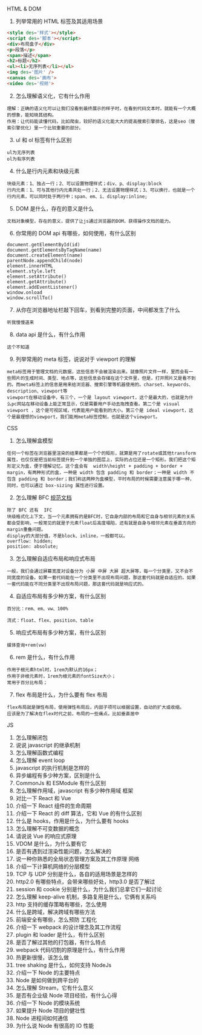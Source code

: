 HTML & DOM
1. 列举常用的 HTML 标签及其适用场景
```html
<style des='样式'></style>
<script des='脚本'></script>
<div>布局盒子</div>
<p>段落</p>
<span>描述</span>
<h2>标题</h2>
<ul><li>无序列表</li></ul>
<img des='图片' />
<canvas des='画布'>
<video des='视频'>
```

2. 怎么理解语义化，它有什么作用
```
理解：正确的语义化可以让我们没看到最终展示的样子时，在看到代码文本时，就能有一个大概的想象，能知晓其结构。
作用：让代码能读懂代码，比如爬虫，较好的语义化能大大的提高搜索引擎排名，这是seo（搜索引擎优化）里一个比较重要的部分。
```

3. ul 和 ol 标签有什么区别
```
ul为无序列表
ol为有序列表
```

4. 什么是行内元素和块级元素
```
块级元素：1、独占一行；2、可以设置物理样式；div、p、display:block
行内元素：1、可与其他行内元素共处一行；2、无法设置物理样式；3、可以换行，也就是一个行内元素，可以同时处于两行中；span、em、i、display:inline;
```

5. DOM 是什么，存在的意义是什么
```
文档对象模型，存在的意义，提供了让js通过浏览器的DOM，获得操作文档的能力。
```

6. 你常用的 DOM api 有哪些，如何使用，有什么区别
```
document.getElementById(id)
document.getElementsByTagName(name)
document.createElement(name)
parentNode.appendChild(node)
element.innerHTML
element.style.left
element.setAttribute()
element.getAttribute()
element.addEventListener()
window.onload
window.scrollTo()
```

7. 从你在浏览器地址栏敲下回车，到看到完整的页面，中间都发生了什么
```
听我慢慢道来
```

8. data api 是什么，有什么作用
```
这个不知道
```

9. 列举常用的 meta 标签，说说对于 viewport 的理解
```
meta标签用于管理文档的元数据，这些信息不会被渲染出来。就像照片文件一样，里而会有一些照片的生成时间、类型、地点等，这些信息会存储在这个文件里，但是，打开照片又是看不到的。而meta标签上的信息是用来给浏览器、搜索引擎等机器使用的。charset、keywords、description、viewport等
viewport在移动设备中，有三个，一个是 layout viewport，这个是最大的，也就是为什么pc网站在移动设备上能正常显示，仅是需要用户手动去拖拽查看。第二个是 visual viewport ，这个是可视区域，代表能用户能看到的大小。第三个是 ideal viewport，这个是最理想的viewport，我们能用meta标签控制，也就是这个viewport。
```


CSS
1. 怎么理解盒模型
```
任何一个标签在浏览器里渲染的结果都是一个个的矩形，就算是用了rotate或其他transform属性，也仅仅是把当前标签提升到一个单独的图层上，实际的占位还是一个矩形。我们把这个矩形定义为盒，便于理解记忆。这个盒会有  width\height + padding + border + margin，有两种形式的盒，一种是 width 包含 padding 和 border；一种是 width 不包含 padding 和 border；我们称这两种为盒模型，平时布局的时候需要注意属于哪一种，同时，也可以通过 box-sizing 属性进行设置。
```

2. 怎么理解 BFC
[规范文档](https://www.w3.org/TR/CSS21/visuren.html#block-formatting)
```
除了 BFC 还有  IFC
块级格式化上下文，当一个元素拥有的是BFC时，它自身内部的布局和它自身与相邻元素的关系都会受影响，一般常见的就是子元素float后高度塌陷，还有就是自身与相邻元素在垂直方向的margin重叠问题。
display的大部分值，不是block、inline，一般都可以。
overflow: hidden;
position: absolute; 
```

3. 怎么理解自适应布局和响应式布局
```
一般，我们会通过屏幕宽度对设备分为 小屏 中屏 大屏 超大屏等，每一个分类里，又不会不同宽度的设备。如果一套代码能在一个分类里不出现布局问题，那这套代码就是自适应的。如果一套代码能在不同分类里不出现布局问题，那这套代码就是响应式的。
```

4. 自适应布局有多少种方案，有什么区别
```
百分比：rem、em、vw、100%

流式：float、flex、position、table
```

5. 响应式布局有多少种方案，有什么区别
```
媒体查询+rem(vw)
```

6. rem 是什么，有什么作用
```
作用于根元素html时，1rem为默认的16px；
作用于非根元素时，1rem为根元素的fontSize大小；
常用于百分比布局；
```

7. flex 布局是什么，为什么要有 flex 布局
```
flex布局就是弹性布局，使用弹性布局后，内部子项可以根据设置，自动的扩大或收缩。
应该是为了解决在flex时代之前，布局的一些痛点。比如垂直居中
```

JS
1. 怎么理解闭包
2. 说说 javascript 的继承机制
3. 怎么理解函数式编程
4. 怎么理解 event loop
5. javascript 的执行机制是怎样的
6. 异步编程有多少种方案，区别是什么
7. CommonJs 和 ESModule 有什么区别
8. 怎么理解作用域，javascript 有多少种作用域
框架
1. 对比一下 React 和 Vue
2. 介绍一下 React 组件的生命周期
3. 介绍一下 React 的 diff 算法，它和 Vue 的有什么区别
4. 什么是 hooks，作用是什么，为什么要有 hooks
5. 怎么理解不可变数据的概念
6. 请说说 Vue 的响应式原理
7. VDOM 是什么，为什么要有它
8. 是否有遇到过渲染性能问题，怎么解决的
9. 说一种你熟悉的全局状态管理方案及其工作原理
网络
1. 介绍一下计算机网络的分层模型
2. TCP 与 UDP 分别是什么，各自的适用场景是怎样的
3. http2.0 有哪些特点，会带来哪些好处，http3.0 是否了解过
4. session 和 cookie 分别是什么，为什么我们总拿它们一起讨论
5. 怎么理解 keep-alive 机制，多路复用是什么，它俩有关系吗
6. http 支持的缓存策略有哪些，怎么使用
7. 什么是跨域，解决跨域有哪些方法
8. 前端安全有哪些，怎么预防
工程化
1. 介绍一下 webpack 的设计理念及其工作流程
2. plugin 和 loader 是什么，有什么区别
3. 是否了解过其他的打包器，有什么特点
4. webpack 代码切割的原理是什么，有什么作用
5. 热更新很慢，该怎么做
6. tree shaking 是什么，如何支持
NodeJs
1. 介绍一下 Node 的主要特点
2. Node 是如何做到跨平台的
3. 怎么理解 Stream，它有什么意义
4. 是否有企业级 Node 项目经验，有什么心得
5. 介绍一下 Node 的模块系统
6. 如果提升 Node 项目的健壮性
7. Node 进程间如何通信
8. 为什么说 Node 有很高的 IO 性能